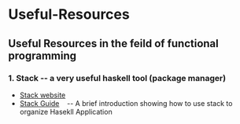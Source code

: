 # Useful-Resources

## Useful Resources in the feild of functional programming 

### 1. Stack -- a very useful haskell tool (package manager) 
  - [Stack website](https://docs.haskellstack.org/en/stable/README/)
  - [Stack Guide](https://github.com/Originate/guide/blob/master/haskell/stack-tutorial.md)
    -- A brief introduction showing how to use stack to organize Hasekll Application

